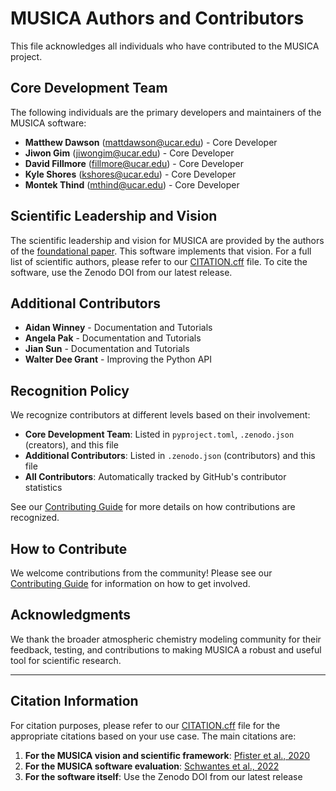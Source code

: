 # MUSICA Authors and Contributors

This file acknowledges all individuals who have contributed to the MUSICA project.

## Core Development Team

The following individuals are the primary developers and maintainers of the MUSICA software:

- **Matthew Dawson** (mattdawson@ucar.edu) - Core Developer
- **Jiwon Gim** (jiwongim@ucar.edu) - Core Developer  
- **David Fillmore** (fillmore@ucar.edu) - Core Developer
- **Kyle Shores** (kshores@ucar.edu) - Core Developer
- **Montek Thind** (mthind@ucar.edu) - Core Developer

## Scientific Leadership and Vision

The scientific leadership and vision for MUSICA are provided by the authors of the [foundational paper](https://doi.org/10.1175/BAMS-D-19-0331.1). 
This software implements that vision. For a full list of scientific authors, 
please refer to our [CITATION.cff](CITATION.cff) file. To cite the software, use the Zenodo DOI from our latest release.

## Additional Contributors

<!-- Contributors will be added here as they join the project -->
<!-- Format: -->
<!-- - **Name** (affiliation) - Brief description of contribution -->

- **Aidan Winney** - Documentation and Tutorials
- **Angela Pak** - Documentation and Tutorials
- **Jian Sun** - Documentation and Tutorials
- **Walter Dee Grant** - Improving the Python API

## Recognition Policy

We recognize contributors at different levels based on their involvement:

- **Core Development Team**: Listed in `pyproject.toml`, `.zenodo.json` (creators), and this file
- **Additional Contributors**: Listed in `.zenodo.json` (contributors) and this file
- **All Contributors**: Automatically tracked by GitHub's contributor statistics

See our [Contributing Guide](CONTRIBUTING.md) for more details on how contributions are recognized.

## How to Contribute

We welcome contributions from the community! Please see our [Contributing Guide](CONTRIBUTING.md) for information on how to get involved.

## Acknowledgments

We thank the broader atmospheric chemistry modeling community for their feedback, testing, and contributions to making MUSICA a robust and useful tool for scientific research.

---

## Citation Information

For citation purposes, please refer to our [CITATION.cff](CITATION.cff) file for the appropriate citations based on your use case. The main citations are:

1. **For the MUSICA vision and scientific framework**: [Pfister et al., 2020](https://doi.org/10.1175/BAMS-D-19-0331.1)
2. **For the MUSICA software evaluation**: [Schwantes et al., 2022](https://doi.org/10.1029/2021MS002889)
3. **For the software itself**: Use the Zenodo DOI from our latest release
